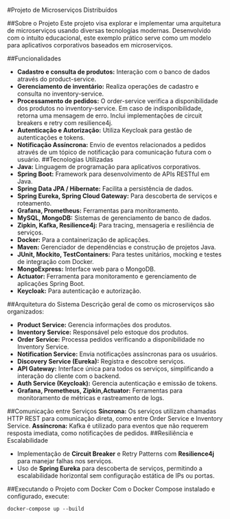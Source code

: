#Projeto de Microserviços Distribuídos

##Sobre o Projeto
Este projeto visa explorar e implementar uma arquitetura de microserviços usando diversas tecnologias modernas. Desenvolvido com o intuito educacional, este exemplo prático serve como um modelo para aplicativos corporativos baseados em microserviços.

##Funcionalidades
- **Cadastro e consulta de produtos:** Interação com o banco de dados através do product-service.
- **Gerenciamento de inventário:** Realiza operações de cadastro e consulta no inventory-service.
- **Processamento de pedidos:** O order-service verifica a disponibilidade dos produtos no inventory-service. Em caso de indisponibilidade, retorna uma mensagem de erro. Inclui implementações de circuit breakers e retry com resilience4j.
- **Autenticação e Autorização:** Utiliza Keycloak para gestão de autenticações e tokens.
- **Notificação Assíncrona:** Envio de eventos relacionados a pedidos através de um tópico de notificação para comunicação futura com o usuário.
##Tecnologias Utilizadas
- **Java:** Linguagem de programação para aplicativos corporativos.
- **Spring Boot:** Framework para desenvolvimento de APIs RESTful em Java.
- **Spring Data JPA / Hibernate:** Facilita a persistência de dados.
- **Spring Eureka, Spring Cloud Gateway:** Para descoberta de serviços e roteamento.
- **Grafana, Prometheus:** Ferramentas para monitoramento.
- **MySQL, MongoDB:** Sistemas de gerenciamento de banco de dados.
- **Zipkin, Kafka, Resilience4j:** Para tracing, mensageria e resiliência de serviços.
- **Docker:** Para a containerização de aplicações.
- **Maven:** Gerenciador de dependências e construção de projetos Java.
- **JUnit, Mockito, TestContainers:** Para testes unitários, mocking e testes de integração com Docker.
- **MongoExpress:** Interface web para o MongoDB.
- **Actuator:** Ferramenta para monitoramento e gerenciamento de aplicações Spring Boot.
- **Keycloak:** Para autenticação e autorização.

##Arquitetura do Sistema
Descrição geral de como os microserviços são organizados:

- **Product Service:** Gerencia informações dos produtos.
- **Inventory Service:** Responsável pelo estoque dos produtos.
- **Order Service:** Processa pedidos verificando a disponibilidade no Inventory Service.
- **Notification Service:** Envia notificações assíncronas para os usuários.
- **Discovery Service (Eureka):** Registra e descobre serviços.
- **API Gateway:** Interface única para todos os serviços, simplificando a interação do cliente com o backend.
- **Auth Service (Keycloak):** Gerencia autenticação e emissão de tokens.
- **Grafana, Prometheus, Zipkin,Actuator:** Ferramentas para monitoramento de métricas e rastreamento de logs.

##Comunicação entre Serviços
**Síncrona:** Os serviços utilizam chamadas HTTP REST para comunicação direta, como entre Order Service e Inventory Service.
**Assíncrona:** Kafka é utilizado para eventos que não requerem resposta imediata, como notificações de pedidos.
##Resiliência e Escalabilidade
- Implementação de **Circuit Breaker** e Retry Patterns com **Resilience4j** para manejar falhas nos serviços.
- Uso de **Spring Eureka** para descoberta de serviços, permitindo a escalabilidade horizontal sem configuração estática de IPs ou portas.

##Executando o Projeto com Docker
Com o Docker Compose instalado e configurado, execute:

````
docker-compose up --build
````
